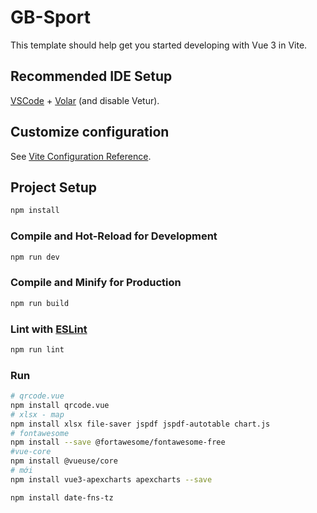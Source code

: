 # GB-Sport

This template should help get you started developing with Vue 3 in Vite.

## Recommended IDE Setup

[VSCode](https://code.visualstudio.com/) + [Volar](https://marketplace.visualstudio.com/items?itemName=Vue.volar) (and disable Vetur).

## Customize configuration

See [Vite Configuration Reference](https://vite.dev/config/).

## Project Setup

```sh
npm install
```

### Compile and Hot-Reload for Development

```sh
npm run dev
```

### Compile and Minify for Production

```sh
npm run build
```

### Lint with [ESLint](https://eslint.org/)

```sh
npm run lint
```

### Run

```sh
# qrcode.vue
npm install qrcode.vue
# xlsx - map
npm install xlsx file-saver jspdf jspdf-autotable chart.js
# fontawesome
npm install --save @fortawesome/fontawesome-free
#vue-core
npm install @vueuse/core
# mới
npm install vue3-apexcharts apexcharts --save

npm install date-fns-tz